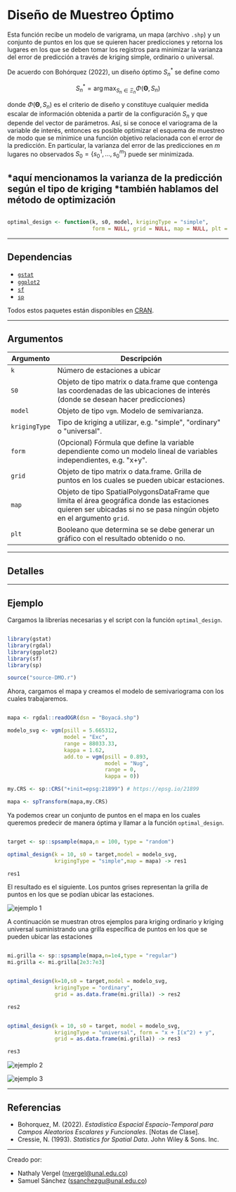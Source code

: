 # Diseño de Muestreo Óptimo

Esta función recibe un modelo de varigrama, un mapa (archivo `.shp`) y un conjunto de puntos en los que se quieren hacer predicciones y retorna los lugares en los que se deben tomar los registros para minimizar la varianza del error de predicción a través de kriging simple, ordinario o universal.

De acuerdo con Bohórquez (2022), un diseño óptimo $S_{n}^{*}$ se define como

$$S_{n}^{*}=\arg \max_{S_{n} \in \Xi_{n}} \Phi\left(\boldsymbol{\Theta}, S_{n}\right)$$

donde $\Phi\left(\boldsymbol{\Theta}, S_{n}\right)$ es el criterio de diseño y constituye cualquier medida escalar de información obtenida a partir de la configuración $S_{n}$ y que depende del vector de parámetros. Así, si se conoce el variograma de la variable de interés, entonces es posible optimizar el esquema de muestreo de modo que se minimice una función objetivo relacionada con el error de la predicción. En particular, la varianza del error de las predicciones en $m$ lugares no observados $S_{0}=\{s_{0}^{1}, ..., s_{0}^{m}\}$ puede ser minimizada. 

*aquí mencionamos la varianza de la predicción según el tipo de kriging 
*también hablamos del método de optimización
---

```r

optimal_design <- function(k, s0, model, krigingType = "simple", 
                           form = NULL, grid = NULL, map = NULL, plt = T)

```
---

## Dependencias

* [`gstat`](https://github.com/r-spatial/gstat)
* [`ggplot2`](https://github.com/tidyverse/ggplot2)
* [`sf`](https://github.com/r-spatial/sf)
* [`sp`](https://github.com/edzer/sp)

Todos estos paquetes están disponibles en [CRAN](https://cran.r-project.org/web/packages/available_packages_by_name.html#available-packages-D).

---

## Argumentos

| Argumento | Descripción |
| ------ | ------ |
|   `k`     |   Número de estaciones a ubicar   |
| `S0` | Objeto de tipo matrix o data.frame que contenga las coordenadas de las ubicaciones de interés (donde se desean hacer predicciones) |
| `model` | Objeto de tipo `vgm`. Modelo de semivarianza. |
| `krigingType`  | Tipo de kriging a utilizar, e.g. "simple", "ordinary" o "universal".  |
| `form` | (Opcional) Fórmula que define la variable dependiente como un modelo lineal de variables independientes, e.g. "x+y".|
| `grid` | Objeto de tipo matrix o data.frame. Grilla de puntos en los cuales se pueden ubicar estaciones. |
| `map` | Objeto de tipo SpatialPolygonsDataFrame que limita el área geográfica donde las estaciones quieren ser ubicadas si no se pasa ningún objeto en el argumento `grid`. |
| `plt` | Booleano que determina se se debe generar un gráfico con el resultado obtenido o no. |

---

## Detalles



---

## Ejemplo

Cargamos la librerías necesarias y el script con la función `optimal_design`.

```r

library(gstat)
library(rgdal)
library(ggplot2)
library(sf)
library(sp)

source("source-DMO.r")

```

Ahora, cargamos el mapa y creamos el modelo de semivariograma con los cuales trabajaremos.

```r

mapa <- rgdal::readOGR(dsn = "Boyacá.shp")

modelo_svg <- vgm(psill = 5.665312,
                  model = "Exc",
                  range = 88033.33,
                  kappa = 1.62,
                  add.to = vgm(psill = 0.893,
                               model = "Nug",
                               range = 0,
                               kappa = 0))

my.CRS <- sp::CRS("+init=epsg:21899") # https://epsg.io/21899

mapa <- spTransform(mapa,my.CRS)

```

Ya podemos crear un conjunto de puntos en el mapa en los cuales queremos predecir de manera óptima y llamar a la función `optimal_design`.

```r

target <- sp::spsample(mapa,n = 100, type = "random")

optimal_design(k = 10, s0 = target,model = modelo_svg,
               krigingType = "simple",map = mapa) -> res1

res1

```

El resultado es el siguiente. Los puntos grises representan la grilla de puntos en los que se podían ubicar las estaciones.

![ejemplo 1](images/ej1.png)

A continuación se muestran otros ejemplos para kriging ordinario y kriging universal suministrando una grilla específica de puntos en los que se pueden ubicar las estaciones

```r

mi.grilla <- sp::spsample(mapa,n=1e4,type = "regular")
mi.grilla <- mi.grilla[2e3:7e3]                          


optimal_design(k=10,s0 = target,model = modelo_svg,
               krigingType = "ordinary",
               grid = as.data.frame(mi.grilla)) -> res2

res2


optimal_design(k = 10, s0 = target, model = modelo_svg,
               krigingType = "universal", form = "x + I(x^2) + y",
               grid = as.data.frame(mi.grilla)) -> res3

res3


```

![ejemplo 2](images/ej2.png)

![ejemplo 3](images/ej3.png)

---
## Referencias

* Bohorquez, M. (2022). *Estadística Espacial Espacio-Temporal para Campos Aleatorios Escalares y Funcionales*. [Notas de Clase].
* Cressie, N. (1993). *Statistics for Spatial Data*. John Wiley & Sons. Inc.

---

Creado por: 
* Nathaly Vergel  (nvergel@unal.edu.co)
* Samuel Sánchez (ssanchezgu@unal.edu.co)
